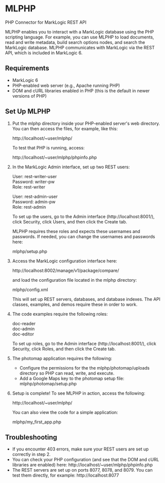 # MLPHP

PHP Connector for MarkLogic REST API

MLPHP enables you to interact with a MarkLogic database using the PHP scripting
language. For example, you can use MLPHP to load documents, read and write
metadata, build search options nodes, and search the MarkLogic database. MLPHP
communicates with MarkLogic via the REST API, which is included in MarkLogic 6.

## Requirements

* MarkLogic 6
* PHP-enabled web server (e.g., Apache running PHP)
* DOM and cURL libraries enabled in PHP (this is the default in newer versions
of PHP)

## Set Up MLPHP

1. Put the mlphp directory inside your PHP-enabled server's web directory. You
   can then access the files, for example, like this:

   http://localhost/~user/mlphp/

   To test that PHP is running, access:

   http://localhost/~user/mlphp/phpinfo.php

2. In the MarkLogic Admin interface, set up two REST users:

   User: rest-writer-user <br />
   Password: writer-pw <br />
   Role: rest-writer

   User: rest-admin-user <br />
   Password: admin-pw <br />
   Role: rest-admin

   To set up the users, go to the Admin interface (http://localhost:8001/),
   click Security, click Users, and then click the Create tab.

   MLPHP requires these roles and expects these usernames and passwords. If
   needed, you can change the usernames and passwords here:

   mlphp/setup.php

3. Access the MarkLogic configuration interface here:

   http://localhost:8002/manage/v1/package/compare/

   and load the configuration file located in the mlphp directory:

   mlphp/config.xml

   This will set up REST servers, databases, and database indexes. The API
   classes, examples, and demos require these in order to work.

4. The code examples require the following roles:

   doc-reader <br />
   doc-admin <br />
   doc-editor

   To set up roles, go to the Admin interface (http://localhost:8001/), click
   Security, click Roles, and then click the Create tab.

5. The photomap application requires the following:

   <ul>
   <li>Configure the permissions for the the mlphp/photomap/uploads directory so
       PHP can read, write, and execute.</li>

   <li>Add a Google Maps key to the photomap setup file: mlphp/photomap/setup.php</li>
   </ul>

6. Setup is complete! To see MLPHP in action, access the following:

   http://localhost/~user/mlphp/

   You can also view the code for a simple application:

   mlphp/my_first_app.php

## Troubleshooting

* If you encounter 403 errors, make sure your REST users are set up correctly
in step 2.
* You can check your PHP configuration (and see that the DOM and cURL
libraries are enabled) here: http://localhost/~user/mlphp/phpinfo.php
* The REST servers are set up on ports 8077, 8078, and 8079. You can test them
directly, for example: http://localhost:8077